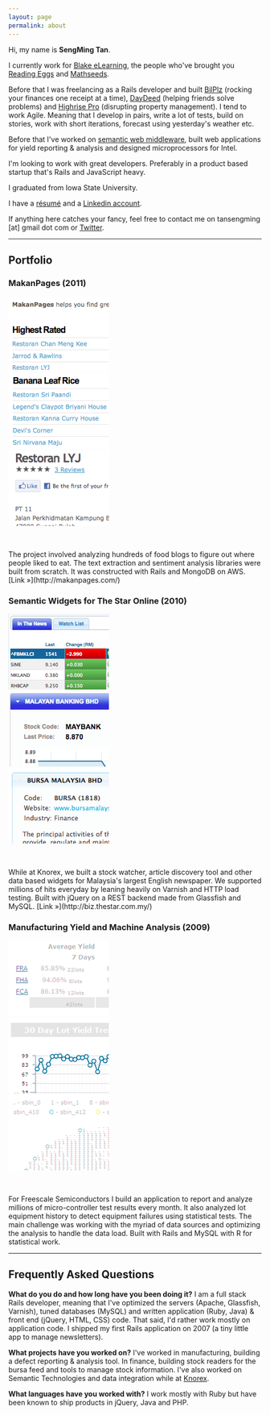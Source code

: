 ```yaml
---
layout: page
permalink: about
---
```


Hi, my name is **SengMing Tan**.

I currently work for [Blake eLearning](http://dev.blake.com.au), the people who've brought you [Reading Eggs](http://readingeggs.com) and [Mathseeds](http://mathseeds.com).

Before that I was freelancing as a Rails developer and built [BilPlz](http://bilplz.com) (rocking your finances one receipt at a time), [DayDeed](http://daydeed.com/) (helping friends solve problems) and [Highrise Pro](http://highrisepro.com/) (disrupting property management). I tend to work Agile. Meaning that I develop in pairs, write a lot of tests, build on stories, work with short iterations, forecast using yesterday's weather etc.

Before that I've worked on [semantic web middleware](http://knorex.com), built web applications for yield reporting & analysis and designed microprocessors for Intel.

I'm looking to work with great developers. Preferably in a product based startup that's Rails and JavaScript heavy.

I graduated from Iowa State University.

I have a [r&eacute;sum&eacute;][resume] and a [Linkedin account][linkedin].

If anything here catches your fancy, feel free to contact me on tansengming \[at\] gmail dot com or [Twitter][twitter].

---

## Portfolio

<h3>MakanPages (2011)</h3>
<div class='lightbox row'>
  <div class="col-md-4">
    <a href="/images/makanpages-index.png" title="Landing page for MakanPages.com" class='thumbnail'>
      <img src="/images/makanpages-index-thumb.png" alt="makan pages index"/>
    </a>
  </div>
  <div class="col-md-4">
    <a href="/images/makanpages-food.png" title="Food Index for MakanPages.com" class='thumbnail'>
      <img src="/images/makanpages-food-thumb.png" alt="makan pages index"/>
    </a>
  </div>
  <div class="col-md-4">
    <a href="/images/makanpages-place.png" title="Eating Place Details on MakanPages.com" class='thumbnail'>
      <img src="/images/makanpages-place-thumb.png" alt="makan pages index"/>
    </a>
  </div>
</div>

<p>&nbsp;</p>
The project involved analyzing hundreds of food blogs to figure out where people liked to eat. The text extraction and sentiment analysis libraries were built from scratch. It was constructed with Rails and MongoDB on AWS.
[Link &raquo;](http://makanpages.com/)

<h3>Semantic Widgets for The Star Online (2010)</h3>
<div class='photos row'>
  <div class="col-md-4">
    <a href="/images/bizstar-main.png" title="The Star Business Main Page" class='thumbnail'>
      <img src="/images/bizstar-main-thumb.png" alt="makan pages index" />
    </a>
  </div>
  <div class="col-md-4">
    <a href="/images/bizstar-article.png" title="The Star Business Article page" class='thumbnail'>
      <img src="/images/bizstar-article-thumb.png" alt="makan pages index" />
    </a>
  </div>
  <div class="col-md-4">
    <a href="/images/bizstar-marketwatch.png" title="The Star Business Marketwatch page" class='thumbnail'>
      <img src="/images/bizstar-marketwatch-thumb.png" alt="makan pages index" />
    </a>
  </div>
</div>

<p>&nbsp;</p>
While at Knorex, we built a stock watcher, article discovery tool and other data based widgets for Malaysia's largest English newspaper. We supported millions of hits everyday by leaning heavily on Varnish and HTTP load testing. Built with jQuery on a REST backend made from Glassfish and MySQL.
[Link &raquo;](http://biz.thestar.com.my/)

<h3>Manufacturing Yield and Machine Analysis (2009)</h3>

<div class='photos lightbox'>
  <div class="col-md-4">
    <a href="/images/versailles-summary.png" title="Yield summary for different products" class='thumbnail'>
      <img src="/images/versailles-summary-thumb.png" alt="makan pages index" />
    </a>
  </div>
  <div class="col-md-4">
    <a href="/images/versailles-overview.png" title="Yield Overview sorted by time and lots" class='thumbnail'>
      <img src="/images/versailles-overview-thumb.png" alt="makan pages index" />
    </a>
  </div>
  <div class="col-md-4">
    <a href="/images/versailles-wafer.png" title="Yield summary lumped as wafers" class='thumbnail'>
      <img src="/images/versailles-wafer-thumb.png" alt="makan pages index" />
    </a>
  </div>
</div>

<p>&nbsp;</p>
For Freescale Semiconductors I build an application to report and analyze millions of micro-controller test results every month. It also analyzed lot equipment history to detect equipment failures using statistical tests. The main challenge was working with the myriad of data sources and optimizing the analysis to handle the data load. Built with Rails and MySQL with R for statistical work.

---

## Frequently Asked Questions

**What do you do and how long have you been doing it?**
I am a full stack Rails developer, meaning that I've optimized the servers (Apache, Glassfish, Varnish), tuned databases (MySQL) and written application (Ruby, Java) & front end (jQuery, HTML, CSS) code. That said, I'd rather work mostly on application code. I shipped my first Rails application on 2007 (a tiny little app to manage newsletters).

**What projects have you worked on?**
I've worked in manufacturing, building a defect reporting & analysis tool. In finance, building stock readers for the bursa feed and tools to manage stock information. I've also worked on Semantic Technologies and data integration while at [Knorex][knorex].

**What languages have you worked with?**
I work mostly with Ruby but have been known to ship products in jQuery, Java and PHP.

[twitter]: http://twitter.com/sengming
[source]: http://github.com/tansengming/tansengming.github.com
[resume]: /resume/
[linkedin]: http://au.linkedin.com/in/tansengming
[knorex]: http://knorex.com